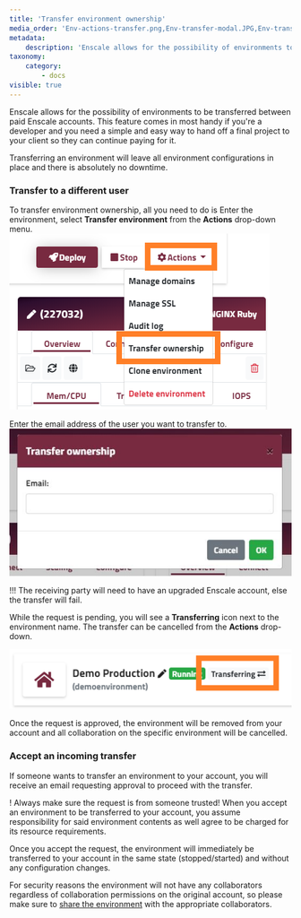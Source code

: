 ```yaml
---
title: 'Transfer environment ownership'
media_order: 'Env-actions-transfer.png,Env-transfer-modal.JPG,Env-transferring.png'
metadata:
    description: 'Enscale allows for the possibility of environments to be transferred between paid Enscale accounts. This feature comes in most handy if you''re a developer and you need a simple and easy way to hand off a final project to your client so they can continue paying for it.'
taxonomy:
    category:
        - docs
visible: true
---
```


Enscale allows for the possibility of environments to be transferred between paid Enscale accounts. This feature comes in most handy if you're a developer and you need a simple and easy way to hand off a final project to your client so they can continue paying for it.

Transferring an environment will leave all environment configurations in place and there is absolutely no downtime. 

### Transfer to a different user

To transfer environment ownership, all you need to do is Enter the environment, select **Transfer environment** from the **Actions** drop-down menu.
![](Env-actions-transfer.png)

Enter the email address of the user you want to transfer to.
![](Env-transfer-modal.JPG)

!!! The receiving party will need to have an upgraded Enscale account, else the transfer will fail.

While the request is pending, you will see a **Transferring** icon next to the environment name. The transfer can be cancelled from the **Actions** drop-down.

![](Env-transferring.png)

Once the request is approved, the environment will be removed from your account and all collaboration on the specific environment will be cancelled.

### Accept an incoming transfer

If someone wants to transfer an environment to your account, you will receive an email requesting approval to proceed with the transfer.

! Always make sure the request is from someone trusted! When you accept an environment to be transferred to your account, you assume responsibility for said environment contents as well agree to be charged for its resource requirements.

Once you accept the request, the environment will immediately be transferred to your account in the same state (stopped/started) and without any configuration changes.

For security reasons the environment will not have any collaborators regardless of collaboration permissions on the original account, so please make sure to [share the environment](/features/collaboration#step-3-sharing-environments) with the appropriate collaborators.